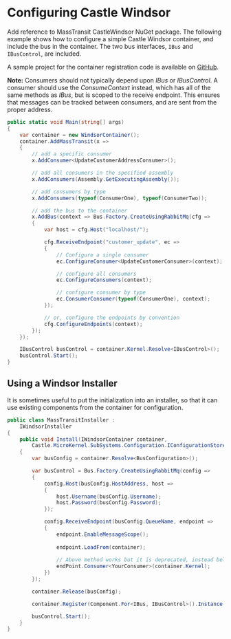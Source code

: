 # Configuring Castle Windsor

Add reference to MassTransit CastleWindsor NuGet package. The following example shows how to configure a simple Castle Windsor container, and include the bus in the
container. The two bus interfaces, `IBus` and `IBusControl`, are included.

A sample project for the container registration code is available on [GitHub](https://github.com/MassTransit/Sample-Containers).

<div class="alert alert-info">
<b>Note:</b>
    Consumers should not typically depend upon <i>IBus</i> or <i>IBusControl</i>. A consumer should use the <i>ConsumeContext</i>
    instead, which has all of the same methods as <i>IBus</i>, but is scoped to the receive endpoint. This ensures that
    messages can be tracked between consumers, and are sent from the proper address.
</div>

```csharp
public static void Main(string[] args)
{
    var container = new WindsorContainer();
    container.AddMassTransit(x =>
    {
        // add a specific consumer
        x.AddConsumer<UpdateCustomerAddressConsumer>();

        // add all consumers in the specified assembly
        x.AddConsumers(Assembly.GetExecutingAssembly());

        // add consumers by type
        x.AddConsumers(typeof(ConsumerOne), typeof(ConsumerTwo));

        // add the bus to the container
        x.AddBus(context => Bus.Factory.CreateUsingRabbitMq(cfg =>
        {
            var host = cfg.Host("localhost/");

            cfg.ReceiveEndpoint("customer_update", ec =>
            {
                // Configure a single consumer
                ec.ConfigureConsumer<UpdateCustomerConsumer>(context);

                // configure all consumers
                ec.ConfigureConsumers(context);

                // configure consumer by type
                ec.ConsumerConsumer(typeof(ConsumerOne), context);
            });

            // or, configure the endpoints by convention
            cfg.ConfigureEndpoints(context);
        });
    });

    IBusControl busControl = container.Kernel.Resolve<IBusControl>();
    busControl.Start();
}
```

## Using a Windsor Installer

It is sometimes useful to put the initialization into an installer, so that it can use existing components from
the container for configuration.

```csharp
public class MassTransitInstaller :
    IWindsorInstaller
{
    public void Install(IWindsorContainer container,
        Castle.MicroKernel.SubSystems.Configuration.IConfigurationStore store)
    {
        var busConfig = container.Resolve<BusConfiguration>();

        var busControl = Bus.Factory.CreateUsingRabbitMq(config =>
        {
            config.Host(busConfig.HostAddress, host =>
            {
                host.Username(busConfig.Username);
                host.Password(busConfig.Password);
            });

            config.ReceiveEndpoint(busConfig.QueueName, endpoint =>
            {
                endpoint.EnableMessageScope();
                
                endpoint.LoadFrom(container);
                
                // Above method works but it is deprecated, instead below method should be used to get Consumer from container.
                endPoint.Consumer<YourConsumer>(container.Kernel);
            })
        });

        container.Release(busConfig);

        container.Register(Component.For<IBus, IBusControl>().Instance(busControl));

        busControl.Start();
    }
}
```
